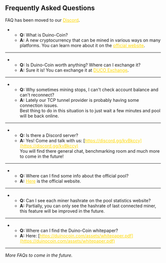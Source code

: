 <!--
layout: page
title: "Duino-Coin Official FAQ"
permalink: /faq/
-->
<head>
  <style>
    a {
    color: gold;
    }
  </style>
  <link href="https://fonts.googleapis.com/css?family=Roboto&display=swap" rel="stylesheet">
</head>

## Frequently Asked Questions

FAQ has been moved to our [Discord](https://discord.gg/kvBkccy).

* * **Q:** What is Duino-Coin? <br>
   * **A:** A new cryptocurrency that can be mined in various ways on many platforms. You can learn more about it on the [official website](https://revoxhere.github.io/duino-coin/).

***

* * **Q:** Is Duino-Coin worth anything? Where can I exchange it? <br>
   * **A:** Sure it is! You can exchange it at [DUCO Exchange](https://revoxhere.github.io/duco-exchange/).

***

* * **Q:** Why sometimes mining stops, I can't check account balance and can't reconnect?<br>
   * **A:** Lately our TCP tunnel provider is probably having some connection issues.<br>
   Best thing to do in this situation is to just wait a few minutes and pool will be back online.<br> 

***

* * **Q:** Is there a Discord server? <br>
   * **A:** Yes! Come and talk with us: [https://discord.gg/kvBkccy](https://discord.gg/kvBkccy) <br>
You will find there general chat, benchmarking room and much more to come in the future!

***

* * **Q:** Where can I find some info about the official pool?
   * **A:** [Here](https://revoxhere.github.io/duco-statistics/) is the official website.
   
***

* * **Q:** Can I see each miner hashrate on the pool statistics website?
   * **A:** Partially, you can only see the hashrate of last connected miner, this feature will be improved in the future.

***

* * **Q:** Where can I find the Duino-Coin whitepaper? <br>
   * **A:** Here: [https://duinocoin.com/assets/whitepaper.pdf](https://duinocoin.com/assets/whitepaper.pdf)
   
***
   
*More FAQs to come in the future.*
